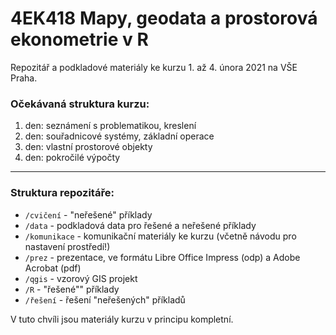 # 4EK418 Mapy, geodata a prostorová ekonometrie v R

Repozitář a podkladové materiály ke kurzu 1. až 4. února 2021 na VŠE Praha.

### Očekávaná struktura kurzu:

1. den: seznámení s problematikou, kreslení
2. den: souřadnicové systémy, základní operace
3. den: vlastní prostorové objekty
4. den: pokročilé výpočty

<hr>

### Struktura repozitáře:

* `/cvičení` - "neřešené" příklady
* `/data` - podkladová data pro řešené a neřešené příklady
* `/komunikace` - komunikační materiály ke kurzu (včetně návodu pro nastavení prostředí!)
* `/prez` - prezentace, ve formátu Libre Office Impress (odp) a Adobe Acrobat (pdf)
* `/qgis` - vzorový GIS projekt
* `/R` - "řešené"" příklady
* `/řešení` - řešení "neřešených" příkladů

V tuto chvíli jsou materiály kurzu v principu kompletní.
